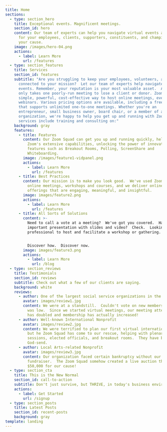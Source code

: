 ```yaml
---
title: Home
sections:
  - type: section_hero
    title: Exceptional events. Magnificent meetings.
    section_id: hero
    content: Our team of experts can help you navigate virtual events and meetings
      for your employees, clients, supporters, constituents, and champions of
      your cause.
    image: /images/hero-04.png
    actions:
      - label: Learn More
        url: /features
  - type: section_features
    title: Services
    section_id: features
    subtitle: "Are you struggling to keep your employees, volunteers, and supporters
      connected to your mission?  Let our team of experts help navigate virtual
      events. Remember, your reputation is your most valuable asset.  And it
      only takes one poorly-run meeting to lose a client or donor. Zoom is a
      simple, powerful, cost-effective way to host online meetings, events and
      webinars. Various pricing options are available, including a free account
      that supports unlimited one-to-one meetings. Whether you're an
      entrepreneur, small business owner, board chair, or a member of a large
      organization, we're happy to help you get up and running with Zoom. Our
      services include training and consulting on:"
    background: gray
    features:
      - title: Features
        content: Our Zoom Squad can get you up and running quickly, helping navigate
          Zoom's extensive capabilities, unlocking the power of innovative
          features such as Breakout Rooms, Polling, ScreenShare and
          Whiteboarding.
        image: /images/feature1-vidpanel.png
        actions:
          - label: Learn More
            url: /features
      - title: Best Practices
        content: Our mission is to make you look good.  We've used Zoom for hundreds of
          online meetings, workshops and courses, and we deliver online
          offerings that are engaging, meaningful, and insightful.
        image: images/feature2.png
        actions:
          - label: Learn More
            url: /features
      - title: All Sorts of Solutions
        content: >-
          Need to call a vote at a meeting?  We've got you covered.  Have an
          important presentation with slides and video?  Check.  Looking for a
          professional to host and facilitate a workshop or gathering.  Done.  


          Discover how.  Discover now.
        image: images/feature3.png
        actions:
          - label: Learn More
            url: /blog
  - type: section_reviews
    title: Testimonials
    section_id: reviews
    subtitle: Check out what a few of our clients are saying.
    background: white
    reviews:
      - author: One of the largest social service organizations in the world
        avatar: images/review1.jpg
        content: We were at a standstill.  Couldn't vote on new members.  Club morale
          was low.  Since we started virtual meetings, our meeting attendance
          has doubled and membership has actually increased!
      - author: Well-known International Nonprofit
        avatar: images/review2.jpg
        content: We were terrified to plan our first virtual international conference,
          but he Zoom Squad has come to our rescue, helping with plenary
          sessions, elected officials, and breakout rooms.  They have been a
          God-send.
      - author: Local Arts-related Nonprofit
        avatar: images/review3.jpg
        content: Our organization faced certain bankruptcy without our annual
          fundraiser.  The Zoom Squad somehow created a live auction that raised
          $50,000 for our cause!
  - type: section_cta
    title: This is the New Normal
    section_id: call-to-action
    subtitle: Don't just survive, but THRIVE, in today's business environment.
    actions:
      - label: Get Started
        url: /signup
  - type: section_posts
    title: Latest Posts
    section_id: recent-posts
    background: gray
template: landing
---
```

